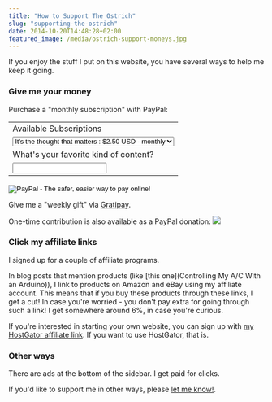 ```yaml
---
title: "How to Support The Ostrich"
slug: "supporting-the-ostrich"
date: 2014-10-20T14:48:28+02:00
featured_image: /media/ostrich-support-moneys.jpg
---
```


If you enjoy the stuff I put on this website, you have several ways to help me keep it going.

### Give me your money

Purchase a "monthly subscription" with PayPal:

<form action="https://www.paypal.com/cgi-bin/webscr" method="post" target="_top">
<input type="hidden" name="cmd" value="_s-xclick">
<input type="hidden" name="hosted_button_id" value="CU27LMZBDENSE">
<table>
<tr><td><input type="hidden" name="on0" value="Available Subscriptions">Available Subscriptions</td></tr><tr><td><select name="os0">
     <option value="It's the thought that matters">It's the thought that matters : $2.50 USD - monthly</option>
     <option value="Fund my domain">Fund my domain : $5.00 USD - monthly</option>
     <option value="Fund my web hosting">Fund my web hosting : $10.00 USD - monthly</option>
     <option value="I love you!">I love you! : $15.00 USD - monthly</option>
</select> </td></tr>
<tr><td><input type="hidden" name="on1" value="What's your favorite kind of content?">What's your favorite kind of content?</td></tr><tr><td><input type="text" name="os1" maxlength="200"></td></tr>
</table>
<input type="hidden" name="currency_code" value="USD">
<input type="image" src="https://www.paypalobjects.com/en_US/IL/i/btn/btn_subscribeCC_LG.gif" border="0" name="submit" alt="PayPal - The safer, easier way to pay online!">
<img alt="" border="0" src="https://www.paypalobjects.com/en_US/i/scr/pixel.gif" width="1" height="1">
</form>

Give me a "weekly gift" via [Gratipay](https://gratipay.com/Itamar%20@The.Ostrich/).

One-time contribution is also available as a PayPal donation: <a href="https://www.paypal.com/cgi-bin/webscr?cmd=_donations&business=AXPTQUWH26Y5A&lc=IL&item_name=ItamarO%20%40%20The%20Ostrich&item_number=itamaro%2ethe%2eostrich%C2%A4cy_code=USD&bn=PP%2dDonationsBF%3abtn_donateCC_LG%2egif%3aNonHosted" target='blank'><img src="https://www.paypal.com/en_US/i/btn/x-click-but04.gif" class="plain-image" /></a>

### Click my affiliate links

I signed up for a couple of affiliate programs.

In blog posts that mention products (like [this one](Controlling My A/C With an Arduino)), I link to products on Amazon and eBay using my affiliate account. This means that if you buy these products through these links, I get a cut! In case you're worried - you don't pay extra for going through such a link! I get somewhere around 6%, in case you're curious.

If you're interested in starting your own website, you can sign up with [my HostGator affiliate link](http://secure.hostgator.com/~affiliat/cgi-bin/affiliates/clickthru.cgi?id=theostrich). If you want to use HostGator, that is.

### Other ways

There are ads at the bottom of the sidebar. I get paid for clicks.

If you'd like to support me in other ways, please [let me know!](/contact).
